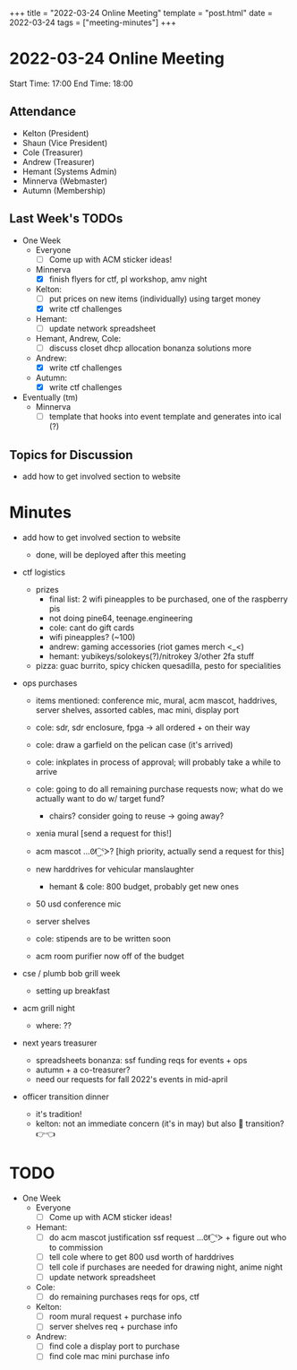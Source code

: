 +++
title = "2022-03-24 Online Meeting"
template = "post.html"
date = 2022-03-24
tags = ["meeting-minutes"]
+++
# 2022-03-24 Online Meeting

Start Time: 17:00 
End Time:   18:00

## Attendance
- Kelton	  (President)
- Shaun		  (Vice President)
- Cole		  (Treasurer)
- Andrew	  (Treasurer)
- Hemant	  (Systems Admin)
- Minnerva	(Webmaster)
- Autumn    (Membership)

## Last Week's TODOs
- One Week
  - Everyone
    - [ ] Come up with ACM sticker ideas!
  - Minnerva
    - [X] finish flyers for ctf, pl workshop, amv night
  - Kelton:
    - [ ] put prices on new items (individually) using target money
    - [X] write ctf challenges
  - Hemant:
    - [ ] update network spreadsheet
  - Hemant, Andrew, Cole:
    - [ ] discuss closet dhcp allocation bonanza solutions more
  - Andrew:
    - [X] write ctf challenges
  - Autumn:
    - [X] write ctf challenges

- Eventually (tm)
  - Minnerva
    - [ ] template that hooks into event template and generates into ical (?)

## Topics for Discussion
- add how to get involved section to website

# Minutes
- add how to get involved section to website
  - done, will be deployed after this meeting

- ctf logistics
  - prizes
    - final list: 2 wifi pineapples to be purchased, one of the raspberry pis 
    - not doing pine64, teenage.engineering
    - cole: cant do gift cards
    - wifi pineapples? (~100)
    - andrew: gaming accessories (riot games merch <_<) 
    - hemant: yubikeys/solokeys(?)/nitrokey 3/other 2fa stuff
  - pizza: guac burrito, spicy chicken quesadilla, pesto for specialities

- ops purchases
  - items mentioned: conference mic, mural, acm mascot, haddrives, server shelves, assorted cables, mac mini, display port
  
  - cole: sdr, sdr enclosure, fpga -> all ordered + on their way
  - cole: draw a garfield on the pelican case (it's arrived)
  - cole: inkplates in process of approval; will probably take a while to arrive
  - cole: going to do all remaining purchase requests now; what do we actually want to do w/ target fund?
    - chairs? consider going to reuse -> going away?
  - xenia mural [send a request for this!]
  - acm mascot …ᘛ⁐̤ᕐᐷ? [high priority, actually send a request for this]
  - new harddrives for vehicular manslaughter
    - hemant & cole: 800 budget, probably get new ones
  - 50 usd conference mic
  - server shelves 
  - cole: stipends are to be written soon
  - acm room purifier now off of the budget 

- cse / plumb bob grill week
  - setting up breakfast

- acm grill night
  - where: ??

- next years treasurer
  - spreadsheets bonanza: ssf funding reqs for events + ops
  - autumn + a co-treasurer?
  - need our requests for fall 2022's events in mid-april

- officer transition dinner
  - it's tradition! 
  - kelton: not an immediate concern (it's in may) but also 🥺 transition? 👉👈

# TODO
- One Week
  - Everyone
    - [ ] Come up with ACM sticker ideas!
  - Hemant: 
    - [ ] do acm mascot justification ssf request …ᘛ⁐̤ᕐᐷ + figure out who to commission
    - [ ] tell cole where to get 800 usd worth of harddrives
    - [ ] tell cole if purchases are needed for drawing night, anime night
    - [ ] update network spreadsheet
  - Cole:
    - [ ] do remaining purchases reqs for ops, ctf
  - Kelton:
    - [ ] room mural request + purchase info 
    - [ ] server shelves req + purchase info
  - Andrew:
    - [ ] find cole a display port to purchase
    - [ ] find cole mac mini purchase info